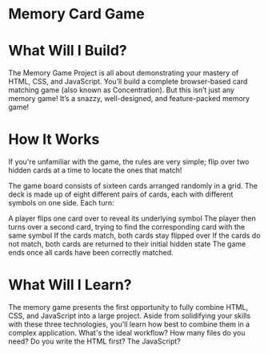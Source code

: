 # **Memory Card Game**

# **What Will I Build?**

The Memory Game Project is all about demonstrating your mastery of HTML, CSS, and JavaScript. You’ll build a complete browser-based card matching game (also known as Concentration). But this isn’t just any memory game! It’s a snazzy, well-designed, and feature-packed memory game!

# **How It Works**

If you're unfamiliar with the game, the rules are very simple; flip over two hidden cards at a time to locate the ones that match!

The game board consists of sixteen cards arranged randomly in a grid. The deck is made up of eight different pairs of cards, each with different symbols on one side. Each turn:

A player flips one card over to reveal its underlying symbol The player then turns over a second card, trying to find the corresponding card with the same symbol If the cards match, both cards stay flipped over If the cards do not match, both cards are returned to their initial hidden state The game ends once all cards have been correctly matched.

# **What Will I Learn?**

The memory game presents the first opportunity to fully combine HTML, CSS, and JavaScript into a large project. Aside from solidifying your skills with these three technologies, you'll learn how best to combine them in a complex application. What's the ideal workflow? How many files do you need? Do you write the HTML first? The JavaScript?